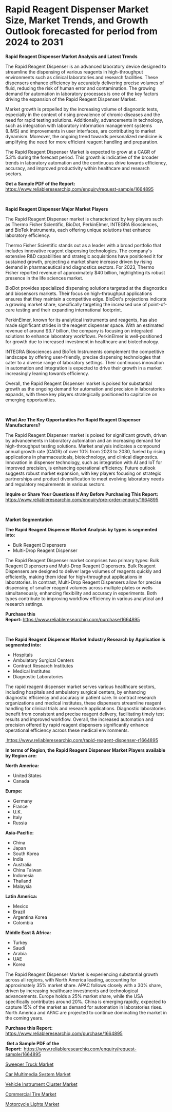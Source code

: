 <p><h1>Rapid Reagent Dispenser Market Size, Market Trends, and Growth Outlook forecasted for period from 2024 to 2031</h1></p><p><strong>Rapid Reagent Dispenser Market Analysis and Latest Trends</strong></p>
<p><p>The Rapid Reagent Dispenser is an advanced laboratory device designed to streamline the dispensing of various reagents in high-throughput environments such as clinical laboratories and research facilities. These dispensers enhance efficiency by accurately delivering precise volumes of fluid, reducing the risk of human error and contamination. The growing demand for automation in laboratory processes is one of the key factors driving the expansion of the Rapid Reagent Dispenser Market.</p><p>Market growth is propelled by the increasing volume of diagnostic tests, especially in the context of rising prevalence of chronic diseases and the need for rapid testing solutions. Additionally, advancements in technology, such as integration with laboratory information management systems (LIMS) and improvements in user interfaces, are contributing to market dynamism. Moreover, the ongoing trend towards personalized medicine is amplifying the need for more efficient reagent handling and preparation.</p><p>The Rapid Reagent Dispenser Market is expected to grow at a CAGR of 5.3% during the forecast period. This growth is indicative of the broader trends in laboratory automation and the continuous drive towards efficiency, accuracy, and improved productivity within healthcare and research sectors.</p></p>
<p><strong>Get a Sample PDF of the Report:&nbsp;</strong> <a href="https://www.reliableresearchiq.com/enquiry/request-sample/1664895?utm_campaign=123&utm_medium=2&utm_source=Github&utm_content=ia&utm_term=10122024&utm_id=rapid-reagent-dispenser">https://www.reliableresearchiq.com/enquiry/request-sample/1664895</a></p>
<p>&nbsp;</p>
<p><strong>Rapid Reagent Dispenser Major Market Players</strong></p>
<p><p>The Rapid Reagent Dispenser market is characterized by key players such as Thermo Fisher Scientific, BioDot, PerkinElmer, INTEGRA Biosciences, and BioTek Instruments, each offering unique solutions that enhance laboratory efficiency. </p><p>Thermo Fisher Scientific stands out as a leader with a broad portfolio that includes innovative reagent dispensing technologies. The company's extensive R&D capabilities and strategic acquisitions have positioned it for sustained growth, projecting a market share increase driven by rising demand in pharmaceutical and diagnostics sectors. For 2023, Thermo Fisher reported revenue of approximately $40 billion, highlighting its robust presence in the life sciences market.</p><p>BioDot provides specialized dispensing solutions targeted at the diagnostics and biosensors markets. Their focus on high-throughput applications ensures that they maintain a competitive edge. BioDot's projections indicate a growing market share, specifically targeting the increased use of point-of-care testing and their expanding international footprint.</p><p>PerkinElmer, known for its analytical instruments and reagents, has also made significant strides in the reagent dispenser space. With an estimated revenue of around $3.7 billion, the company is focusing on integrated solutions to enhance laboratory workflows. PerkinElmer is well-positioned for growth due to increased investment in healthcare and biotechnology.</p><p>INTEGRA Biosciences and BioTek Instruments complement the competitive landscape by offering user-friendly, precise dispensing technologies that cater to a diverse range of laboratory settings. Their continuous innovation in automation and integration is expected to drive their growth in a market increasingly leaning towards efficiency.</p><p>Overall, the Rapid Reagent Dispenser market is poised for substantial growth as the ongoing demand for automation and precision in laboratories expands, with these key players strategically positioned to capitalize on emerging opportunities.</p></p>
<p>&nbsp;</p>
<p><strong>What Are The Key Opportunities For Rapid Reagent Dispenser Manufacturers?</strong></p>
<p><p>The Rapid Reagent Dispenser market is poised for significant growth, driven by advancements in laboratory automation and an increasing demand for high-throughput testing solutions. Market analysis indicates a compound annual growth rate (CAGR) of over 10% from 2023 to 2030, fueled by rising applications in pharmaceuticals, biotechnology, and clinical diagnostics. Innovation in dispenser technology, such as integration with AI and IoT for improved precision, is enhancing operational efficiency. Future outlook suggests robust market expansion, with key players focusing on strategic partnerships and product diversification to meet evolving laboratory needs and regulatory requirements in various sectors.</p></p>
<p><strong>Inquire or Share Your Questions If Any Before Purchasing This Report:</strong> <a href="https://www.reliableresearchiq.com/enquiry/pre-order-enquiry/1664895?utm_campaign=123&utm_medium=2&utm_source=Github&utm_content=ia&utm_term=10122024&utm_id=rapid-reagent-dispenser">https://www.reliableresearchiq.com/enquiry/pre-order-enquiry/1664895</a></p>
<p>&nbsp;</p>
<p><strong>Market Segmentation</strong></p>
<p><strong>The Rapid Reagent Dispenser Market Analysis by types is segmented into:</strong></p>
<p><ul><li>Bulk Reagent Dispensers</li><li>Multi-Drop Reagent Dispenser</li></ul></p>
<p><p>The Rapid Reagent Dispenser market comprises two primary types: Bulk Reagent Dispensers and Multi-Drop Reagent Dispensers. Bulk Reagent Dispensers are designed to deliver large volumes of reagents quickly and efficiently, making them ideal for high-throughput applications in laboratories. In contrast, Multi-Drop Reagent Dispensers allow for precise dispensing of smaller reagent volumes across multiple plates or wells simultaneously, enhancing flexibility and accuracy in experiments. Both types contribute to improving workflow efficiency in various analytical and research settings.</p></p>
<p><strong>Purchase this Report:&nbsp;</strong><a href="https://www.reliableresearchiq.com/purchase/1664895?utm_campaign=123&utm_medium=2&utm_source=Github&utm_content=ia&utm_term=10122024&utm_id=rapid-reagent-dispenser">https://www.reliableresearchiq.com/purchase/1664895</a></p>
<p>&nbsp;</p>
<p><strong>The Rapid Reagent Dispenser Market Industry Research by Application is segmented into:</strong></p>
<p><ul><li>Hospitals</li><li>Ambulatory Surgical Centers</li><li>Contract Research Institutes</li><li>Medical Institutes</li><li>Diagnostic Laboratories</li></ul></p>
<p><p>The rapid reagent dispenser market serves various healthcare sectors, including hospitals and ambulatory surgical centers, by enhancing diagnostic efficiency and accuracy in patient care. In contract research organizations and medical institutes, these dispensers streamline reagent handling for clinical trials and research applications. Diagnostic laboratories benefit from consistent and precise reagent delivery, facilitating timely test results and improved workflow. Overall, the increased automation and precision offered by rapid reagent dispensers significantly enhance operational efficiency across these medical environments.</p></p>
<p><a href="https://www.reliableresearchiq.com/rapid-reagent-dispenser-r1664895?utm_campaign=123&utm_medium=2&utm_source=Github&utm_content=ia&utm_term=10122024&utm_id=rapid-reagent-dispenser">&nbsp;https://www.reliableresearchiq.com/rapid-reagent-dispenser-r1664895</a></p>
<p><strong>In terms of Region, the Rapid Reagent Dispenser Market Players available by Region are:</strong></p>
<p>
    <p> <strong> North America: </strong>
        <ul>
            <li>United States</li>
            <li>Canada</li>
        </ul>
        </p> 
    <p> <strong> Europe: </strong>
        <ul>
            <li>Germany</li>
            <li>France</li>
            <li>U.K.</li>
            <li>Italy</li>
            <li>Russia</li>
        </ul>
        </p> 
    <p> <strong> Asia-Pacific: </strong>
        <ul>
            <li>China</li>
            <li>Japan</li>
            <li>South Korea</li>
            <li>India</li>
            <li>Australia</li>
            <li>China Taiwan</li>
            <li>Indonesia</li>
            <li>Thailand</li>
            <li>Malaysia</li>
        </ul>
        </p> 
    <p> <strong> Latin America: </strong>
        <ul>
            <li>Mexico</li>
            <li>Brazil</li>
            <li>Argentina Korea</li>
            <li>Colombia</li>
        </ul>
        </p> 
    <p> <strong> Middle East & Africa: </strong>
        <ul>
            <li>Turkey</li>
            <li>Saudi</li>
            <li>Arabia</li>
            <li>UAE</li>
            <li>Korea</li>
        </ul>
    </p>
    </p>
<p><p>The Rapid Reagent Dispenser Market is experiencing substantial growth across all regions, with North America leading, accounting for approximately 35% market share. APAC follows closely with a 30% share, driven by increasing healthcare investments and technological advancements. Europe holds a 25% market share, while the USA specifically contributes around 20%. China is emerging rapidly, expected to capture 15% of the market as demand for automation in laboratories rises. North America and APAC are projected to continue dominating the market in the coming years.</p></p>
<p><strong>Purchase this Report: </strong><a href="https://www.reliableresearchiq.com/purchase/1664895?utm_campaign=123&utm_medium=2&utm_source=Github&utm_content=ia&utm_term=10122024&utm_id=rapid-reagent-dispenser">https://www.reliableresearchiq.com/purchase/1664895</a></p>
<p>&nbsp;<strong>Get a Sample PDF of the Report:&nbsp;&nbsp;</strong><a href="https://www.reliableresearchiq.com/enquiry/request-sample/1664895?utm_campaign=123&utm_medium=2&utm_source=Github&utm_content=ia&utm_term=10122024&utm_id=rapid-reagent-dispenser">https://www.reliableresearchiq.com/enquiry/request-sample/1664895</a></p>
<p><strong></strong></p>
<p><p><a href="https://www.linkedin.com/pulse/sweeper-truck-market-size-competitive-differentiation-expected-c6lmc?utm_campaign=123&utm_medium=2&utm_source=Github&utm_content=ia&utm_term=10122024&utm_id=rapid-reagent-dispenser">Sweeper Truck Market</a></p><p><a href="https://www.linkedin.com/pulse/car-multimedia-system-market-study-forecasted-cagr-66-serving-9l3qc?utm_campaign=123&utm_medium=2&utm_source=Github&utm_content=ia&utm_term=10122024&utm_id=rapid-reagent-dispenser">Car Multimedia System Market</a></p><p><a href="https://www.linkedin.com/pulse/vehicle-instrument-cluster-market-analysis-industry-share-trends-zalgc?utm_campaign=123&utm_medium=2&utm_source=Github&utm_content=ia&utm_term=10122024&utm_id=rapid-reagent-dispenser">Vehicle Instrument Cluster Market</a></p><p><a href="https://www.linkedin.com/pulse/commercial-tire-market-size-expanding-cagr-71-period-2024-dbbkc?utm_campaign=123&utm_medium=2&utm_source=Github&utm_content=ia&utm_term=10122024&utm_id=rapid-reagent-dispenser">Commercial Tire Market</a></p><p><a href="https://www.linkedin.com/pulse/global-motorcycle-lights-market-research-report-industry-v3uoc?utm_campaign=123&utm_medium=2&utm_source=Github&utm_content=ia&utm_term=10122024&utm_id=rapid-reagent-dispenser">Motorcycle Lights Market</a></p></p>